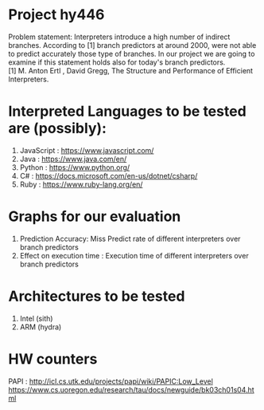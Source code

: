 #   Project hy446                            
  Problem statement: Interpreters introduce a high number of indirect branches.
  According to [1] branch predictors at around 2000, were not able to predict accurately 
  those type of branches. In our project we are going to examine if this statement holds
  also for today's branch predictors.  
  [1]  M. Anton Ertl , David Gregg, The Structure and Performance of Efficient Interpreters.

#  Interpreted Languages to be tested are (possibly):
  1. JavaScript : https://www.javascript.com/
  2. Java       : https://www.java.com/en/
  3. Python     : https://www.python.org/	
  4. C#         : https://docs.microsoft.com/en-us/dotnet/csharp/ 
  5. Ruby	: https://www.ruby-lang.org/en/


#  Graphs for our evaluation

  1. Prediction Accuracy: Miss Predict rate of different interpreters over branch predictors
  2. Effect on execution time : Execution time of different interpreters over branch predictors

#  Architectures to be tested 
  1. Intel (sith)
  2. ARM   (hydra)

#  HW counters 
  PAPI :
  	http://icl.cs.utk.edu/projects/papi/wiki/PAPIC:Low_Level
  	https://www.cs.uoregon.edu/research/tau/docs/newguide/bk03ch01s04.html

